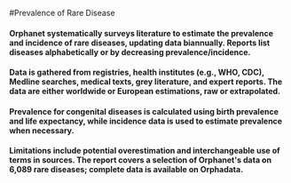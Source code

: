 #Prevalence of Rare Disease
#### Orphanet systematically surveys literature to estimate the prevalence and incidence of rare diseases, updating data biannually. Reports list diseases alphabetically or by decreasing prevalence/incidence. 
#### Data is gathered from registries, health institutes (e.g., WHO, CDC), Medline searches, medical texts, grey literature, and expert reports. The data are either worldwide or European estimations, raw or extrapolated. 
#### Prevalence for congenital diseases is calculated using birth prevalence and life expectancy, while incidence data is used to estimate prevalence when necessary. 
#### Limitations include potential overestimation and interchangeable use of terms in sources. The report covers a selection of Orphanet's data on 6,089 rare diseases; complete data is available on Orphadata.
